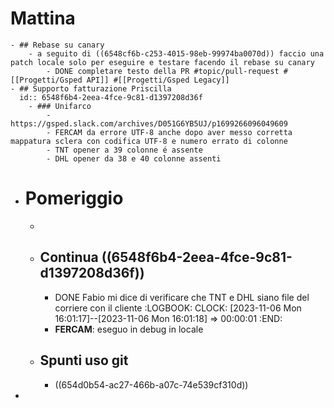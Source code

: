 # Mattina
	- ## Rebase su canary
		- a seguito di ((6548cf6b-c253-4015-98eb-99974ba0070d)) faccio una patch locale solo per eseguire e testare facendo il rebase su canary
			- DONE completare testo della PR #topic/pull-request #[[Progetti/Gsped API]] #[[Progetti/Gsped Legacy]]
	- ## Supporto fatturazione Priscilla
	  id:: 6548f6b4-2eea-4fce-9c81-d1397208d36f
		- ### Unifarco
			- https://gsped.slack.com/archives/D051G6YB5UJ/p1699266096049609
			- FERCAM da errore UTF-8 anche dopo aver messo corretta mappatura sclera con codifica UTF-8 e numero errato di colonne
			- TNT opener a 39 colonne é assente
			- DHL opener da 38 e 40 colonne assenti
- # Pomeriggio
	-
	- ## Continua ((6548f6b4-2eea-4fce-9c81-d1397208d36f))
		- DONE Fabio mi dice di verificare che TNT e DHL siano file del corriere con il cliente
		  :LOGBOOK:
		  CLOCK: [2023-11-06 Mon 16:01:17]--[2023-11-06 Mon 16:01:18] =>  00:00:01
		  :END:
		- **FERCAM**: eseguo in debug in locale
	- ## Spunti uso git
		- ((654d0b54-ac27-466b-a07c-74e539cf310d))
-